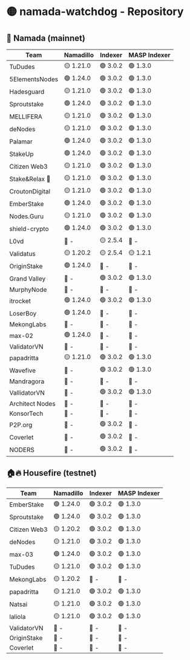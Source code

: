 # 🟡 namada-watchdog - Repository

## 🚀 Namada (mainnet)

| Team | Namadillo | Indexer | MASP Indexer |
|-|-|-|-|
| TuDudes | 🟡 1.21.0 | 🟢 3.0.2 | 🟢 1.3.0 |
| 5ElementsNodes | 🟢 1.24.0 | 🟢 3.0.2 | 🟢 1.3.0 |
| Hadesguard | 🟡 1.21.0 | 🟢 3.0.2 | 🟢 1.3.0 |
| Sproutstake | 🟢 1.24.0 | 🟢 3.0.2 | 🟢 1.3.0 |
| MELLIFERA | 🟡 1.21.0 | 🟢 3.0.2 | 🟢 1.3.0 |
| deNodes | 🟡 1.21.0 | 🟢 3.0.2 | 🟢 1.3.0 |
| Palamar | 🟢 1.24.0 | 🟢 3.0.2 | 🟢 1.3.0 |
| StakeUp | 🟢 1.24.0 | 🟢 3.0.2 | 🟢 1.3.0 |
| Citizen Web3 | 🟡 1.21.0 | 🟢 3.0.2 | 🟢 1.3.0 |
| Stake&Relax 🦥 | 🟡 1.21.0 | 🟢 3.0.2 | 🟢 1.3.0 |
| CroutonDigital | 🟡 1.21.0 | 🟢 3.0.2 | 🟢 1.3.0 |
| EmberStake | 🟢 1.24.0 | 🟢 3.0.2 | 🟢 1.3.0 |
| Nodes.Guru | 🟡 1.21.0 | 🟢 3.0.2 | 🟢 1.3.0 |
| shield-crypto | 🟢 1.24.0 | 🟢 3.0.2 | 🟢 1.3.0 |
| L0vd | 🔴 - | 🟡 2.5.4 | 🔴 - |
| Validatus | 🟡 1.20.2 | 🟡 2.5.4 | 🟡 1.2.1 |
| OriginStake | 🟢 1.24.0 | 🔴 - | 🔴 - |
| Grand Valley | 🔴 - | 🟢 3.0.2 | 🟢 1.3.0 |
| MurphyNode | 🔴 - | 🔴 - | 🔴 - |
| itrocket | 🟢 1.24.0 | 🟢 3.0.2 | 🟢 1.3.0 |
| LoserBoy | 🟢 1.24.0 | 🔴 - | 🔴 - |
| MekongLabs | 🔴 - | 🔴 - | 🔴 - |
| max-02 | 🟢 1.24.0 | 🔴 - | 🔴 - |
| ValidatorVN | 🔴 - | 🔴 - | 🔴 - |
| papadritta | 🟡 1.21.0 | 🟢 3.0.2 | 🟢 1.3.0 |
| Wavefive | 🔴 - | 🟢 3.0.2 | 🟢 1.3.0 |
| Mandragora | 🔴 - | 🔴 - | 🔴 - |
| VallidatorVN | 🔴 - | 🟢 3.0.2 | 🟢 1.3.0 |
| Architect Nodes | 🔴 - | 🔴 - | 🔴 - |
| KonsorTech | 🔴 - | 🔴 - | 🔴 - |
| P2P.org | 🔴 - | 🟢 3.0.2 | 🔴 - |
| Coverlet | 🔴 - | 🟢 3.0.2 | 🔴 - |
| NODERS | 🔴 - | 🟢 3.0.2 | 🔴 - |

## 🏠🔥 Housefire (testnet)

| Team | Namadillo | Indexer | MASP Indexer |
|-|-|-|-|
| EmberStake | 🟢 1.24.0 | 🟢 3.0.2 | 🟢 1.3.0 |
| Sproutstake | 🟢 1.24.0 | 🟢 3.0.2 | 🟢 1.3.0 |
| Citizen Web3 | 🟡 1.20.2 | 🟢 3.0.2 | 🟢 1.3.0 |
| deNodes | 🟡 1.21.0 | 🟢 3.0.2 | 🟢 1.3.0 |
| max-03 | 🟢 1.24.0 | 🟢 3.0.2 | 🟢 1.3.0 |
| TuDudes | 🟡 1.21.0 | 🟢 3.0.2 | 🟢 1.3.0 |
| MekongLabs | 🟡 1.20.2 | 🔴 - | 🔴 - |
| papadritta | 🟡 1.21.0 | 🟢 3.0.2 | 🟢 1.3.0 |
| Natsai | 🟡 1.21.0 | 🟢 3.0.2 | 🟢 1.3.0 |
| laliola | 🟡 1.21.0 | 🟢 3.0.2 | 🟢 1.3.0 |
| ValidatorVN | 🔴 - | 🔴 - | 🔴 - |
| OriginStake | 🔴 - | 🔴 - | 🔴 - |
| Coverlet | 🔴 - | 🔴 - | 🔴 - |

